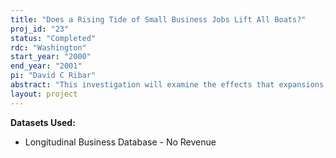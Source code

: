 ```yaml
---
title: "Does a Rising Tide of Small Business Jobs Lift All Boats?"
proj_id: "23"
status: "Completed"
rdc: "Washington"
start_year: "2000"
end_year: "2001"
pi: "David C Ribar"
abstract: "This investigation will examine the effects that expansions, contractions, openings, and closings of different-sized establishments in local labor markets have on low-skill employment and wages.  It will first use establishment-specific information from the Business Information Tracking System (BITS) to characterize job flows separately for small and large businesses within different industries within counties.  The investigation will next link its constructed local area job flow measures with individual-level data on earnings, employment, and other personal attributes for low-skill workers from the Sample Edited Detail File (SEDF) of the 1990 Decennial Census and the 1991-97 Annual Demographic files of the Current Population Survey (CPS).  It will regress the individual-level wage and employment outcomes against the local job flow measures, controlling for time- and area-specific fixed effects and observed personal characteristics such as age and race. The investigation will extend recent work by the Principal Investigator on the effects of local employment conditions on skill-specific outcomes by characterizing employment conditions within very detailed industries, distinguishing between different types of job flows, and distinguishing between different-sized establishments."
layout: project
---
```


**Datasets Used:**

  - Longitudinal Business Database - No Revenue 

